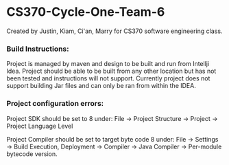 # CS370-Cycle-One-Team-6
Created by Justin, Kiam, Ci'an, Marry for CS370 software engineering class.

### Build Instructions: 
Project is managed by maven and design to be built and run from Intellji Idea. Project should be able to be built from any other location but has not been tested and instructions will not support. 
Currently project does not support building Jar files and can only be ran from within the IDEA.

### Project configuration errors:
Project SDK should be set to 8 under: File -> Project Structure -> Project -> Project Language Level

Project Compiler should be set to target byte code 8 under: File -> Settings -> Build Execution, Deployment -> Compiler -> Java Compiler  -> Per-module bytecode version. 
